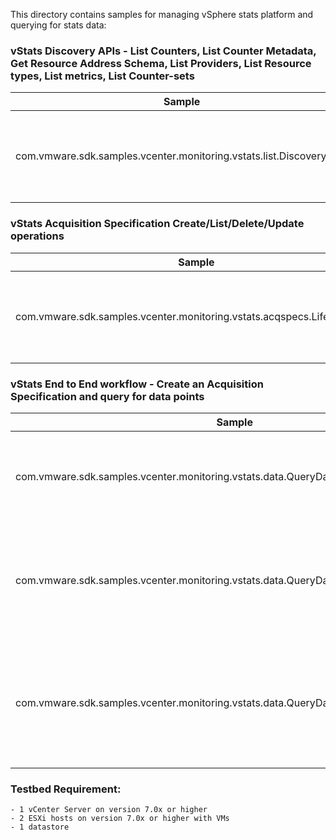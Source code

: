 This directory contains samples for managing vSphere stats platform and querying for stats data:

### vStats Discovery APIs - List Counters, List Counter Metadata, Get Resource Address Schema, List Providers, List Resource types, List metrics, List Counter-sets

| Sample                                                               | Description                                                                    |
|----------------------------------------------------------------------|--------------------------------------------------------------------------------|
| com.vmware.sdk.samples.vcenter.monitoring.vstats.list.Discovery.java | Demonstrates all vStats discovery APIs which give current state of the system. |

### vStats Acquisition Specification Create/List/Delete/Update operations

| Sample                                                                   | Description                                                                                 |
|--------------------------------------------------------------------------|---------------------------------------------------------------------------------------------|
| com.vmware.sdk.samples.vcenter.monitoring.vstats.acqspecs.LifeCycle.java | Demonstrates create, get, list, update and delete operations of Acquisition Specifications. |

### vStats End to End workflow - Create an Acquisition Specification and query for data points

| Sample                                                                                  | Description                                                                                                                   |
|-----------------------------------------------------------------------------------------|-------------------------------------------------------------------------------------------------------------------------------|
| com.vmware.sdk.samples.vcenter.monitoring.vstats.data.QueryDataPoints.java              | Demonstrates creation of Acquisition Specification and query for data points filtered by cid.                                 |
| com.vmware.sdk.samples.vcenter.monitoring.vstats.data.QueryDataPointsWithPredicate.java | Demonstrates creation of Acquisition Specification using Counter SetId and query for data points filtered by cid.             |
| com.vmware.sdk.samples.vcenter.monitoring.vstats.data.QueryDataPointsWithSetID.java     | Demonstrates creation of Acquisition Specification using QueryPredicate "ALL" and query for data points filtered by resource. |

### Testbed Requirement:

    - 1 vCenter Server on version 7.0x or higher
    - 2 ESXi hosts on version 7.0x or higher with VMs
    - 1 datastore